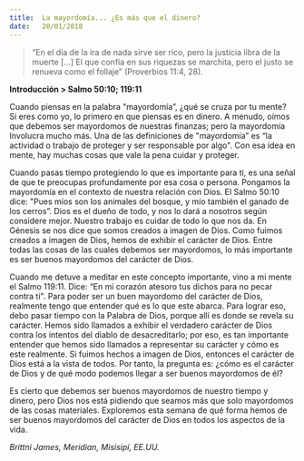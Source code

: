 ```yaml
---
title:  La mayordomía... ¿Es más que el dinero?
date:   20/01/2018
---
```


>“En el día de la ira de nada sirve ser rico, pero la justicia libra de la muerte [...] El que confía en sus riquezas se marchita, pero el justo se renueva como el follaje” (Proverbios 11:4, 28).

**Introducción > Salmo 50:10; 119:11**

Cuando piensas en la palabra "mayordomía”, ¿qué se cruza por tu mente? Si eres como yo, lo primero en que piensas es en dinero. A menudo, oímos que debemos ser mayordomos de nuestras finanzas; pero la mayordomía Involucra mucho más. Una de las definiciones de "mayordomía” es “la actividad o trabajo de proteger y ser responsable por algo". Con esa idea en mente, hay muchas cosas que vale la pena cuidar y proteger.

Cuando pasas tiempo protegiendo lo que es importante para ti, es una señal de que te preocupas profundamente por esa cosa o persona. Pongamos la mayordomía en el contexto de nuestra relación con Dios. El Salmo 50:10 dice: "Pues míos son los animales del bosque, y mío también el ganado de los cerros”. Dios es el dueño de todo, y nos lo dará a nosotros según considere mejor. Nuestro trabajo es cuidar de todo lo que nos da. En Génesis se nos dice que somos creados a imagen de Dios. Como fuimos creados a imagen de Dios, hemos de exhibir el carácter de Dios. Entre todas las cosas de las cuales debemos ser mayordomos, lo más importante es ser buenos mayordomos del carácter de Dios. 

Cuando me detuve a meditar en este concepto importante, vino a mi mente el Salmo 119:11. Dice: “En mi corazón atesoro tus dichos para no pecar contra ti". Para poder ser un buen mayordomo del carácter de Dios, realmente tengo que entender qué es lo que este abarca. Para lograr eso, debo pasar tiempo con la Palabra de Dios, porque allí es donde se revela su carácter. Hemos sido llamados a exhibir el verdadero carácter de Dios contra los intentos del diablo de desacreditarlo; por eso, es tan importante entender que hemos sido llamados a representar su carácter y cómo es este realmente. Si fuimos hechos a imagen de Dios, entonces el carácter de Dios está a la vista de todos. Por tanto, la pregunta es: ¿cómo es el carácter de Dios y de qué modo podemos llegar a ser buenos mayordomos de él? 

Es cierto que debemos ser buenos mayordomos de nuestro tiempo y dinero, pero Dios nos está pidiendo que seamos más que solo mayordomos de las cosas materiales. Exploremos esta semana de qué forma hemos de ser buenos mayordomos del carácter de Dios en todos los aspectos de la vida. 

*Brittni James, Meridian, Misisipí, EE.UU.*


